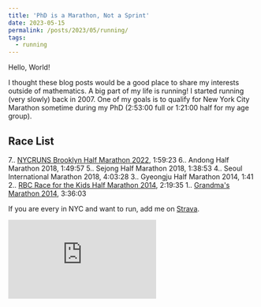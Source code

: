 ```yaml
---
title: 'PhD is a Marathon, Not a Sprint'
date: 2023-05-15
permalink: /posts/2023/05/running/
tags:
  - running
---
```


Hello, World! 

I thought these blog posts would be a good place to share my interests outside of mathematics. A big part of my life is running! I started running (very slowly) back in 2007. One of my goals is to qualify for New York City Marathon sometime during my PhD (2:53:00 full or 1:21:00 half for my age group).

## Race List
7\.. [NYCRUNS Brooklyn Half Marathon 2022](https://nycruns.com/race-results?race=nycruns-brooklyn-marathon-half-marathon-2), 1:59:23 
6\.. Andong Half Marathon 2018, 1:49:57
5\.. Sejong Half Marathon 2018, 1:38:53
4\.. Seoul International Marathon 2018, 4:03:28
3\.. Gyeongju Half Marathon 2014, 1:41
2\.. [RBC Race for the Kids Half Marathon 2014](https://results.chronotrack.com/event/results/event/event-8960?lc=ca), 2:19:35
1\.. [Grandma's Marathon 2014](https://www.mtecresults.com/runner/show?race=2164&rid=2638), 3:36:03

If you are every in NYC and want to run, add me on [Strava](https://www.strava.com/athletes/28918735).
<iframe height='160' width='300' frameborder='0' allowtransparency='true' scrolling='no' src='https://www.strava.com/athletes/28918735/activity-summary/6e6a557f72c564c6ca0053977da779adc6975869'></iframe>